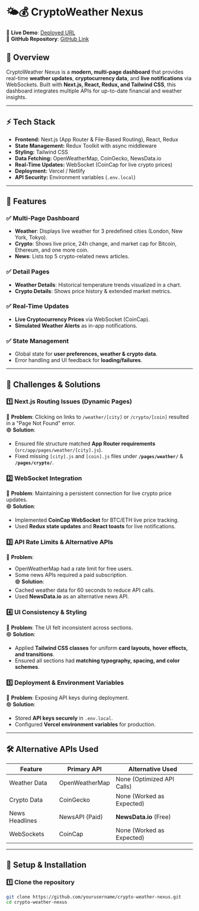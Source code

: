 # 🌤️💰 CryptoWeather Nexus

🚀 **Live Demo**: [Deployed URL](#)  
📂 **GitHub Repository**: [GitHub Link](#)  

## 📌 Overview  
CryptoWeather Nexus is a **modern, multi-page dashboard** that provides real-time **weather updates**, **cryptocurrency data**, and **live notifications** via WebSockets. Built with **Next.js, React, Redux, and Tailwind CSS**, this dashboard integrates multiple APIs for up-to-date financial and weather insights.  

---

## ⚡ Tech Stack

- **Frontend:** Next.js (App Router & File-Based Routing), React, Redux  
- **State Management:** Redux Toolkit with async middleware  
- **Styling:** Tailwind CSS  
- **Data Fetching:** OpenWeatherMap, CoinGecko, NewsData.io  
- **Real-Time Updates:** WebSocket (CoinCap for live crypto prices)  
- **Deployment:** Vercel / Netlify  
- **API Security:** Environment variables (`.env.local`)  

---

## 🌟 Features

### ✅ Multi-Page Dashboard
- **Weather**: Displays live weather for 3 predefined cities (London, New York, Tokyo).  
- **Crypto**: Shows live price, 24h change, and market cap for Bitcoin, Ethereum, and one more coin.  
- **News**: Lists top 5 crypto-related news articles.  

### ✅ Detail Pages
- **Weather Details**: Historical temperature trends visualized in a chart.  
- **Crypto Details**: Shows price history & extended market metrics.  

### ✅ Real-Time Updates
- **Live Cryptocurrency Prices** via WebSocket (CoinCap).  
- **Simulated Weather Alerts** as in-app notifications.  

### ✅ State Management
- Global state for **user preferences, weather & crypto data**.  
- Error handling and UI feedback for **loading/failures**.  

---

## 🚀 Challenges & Solutions  

### 1️⃣ Next.js Routing Issues (Dynamic Pages)
🔴 **Problem**: Clicking on links to `/weather/[city]` or `/crypto/[coin]` resulted in a "Page Not Found" error.  
🟢 **Solution**:  
- Ensured file structure matched **App Router requirements** (`src/app/pages/weather/[city].js`).  
- Fixed missing `[city].js` and `[coin].js` files under **`/pages/weather/`** & **`/pages/crypto/`**.  

### 2️⃣ WebSocket Integration
🔴 **Problem**: Maintaining a persistent connection for live crypto price updates.  
🟢 **Solution**:  
- Implemented **CoinCap WebSocket** for BTC/ETH live price tracking.  
- Used **Redux state updates** and **React toasts** for live notifications.  

### 3️⃣ API Rate Limits & Alternative APIs
🔴 **Problem**:  
- OpenWeatherMap had a rate limit for free users.  
- Some news APIs required a paid subscription.  
🟢 **Solution**:  
- Cached weather data for 60 seconds to reduce API calls.  
- Used **NewsData.io** as an alternative news API.  

### 4️⃣ UI Consistency & Styling
🔴 **Problem**: The UI felt inconsistent across sections.  
🟢 **Solution**:  
- Applied **Tailwind CSS classes** for uniform **card layouts, hover effects, and transitions**.  
- Ensured all sections had **matching typography, spacing, and color schemes**.  

### 5️⃣ Deployment & Environment Variables
🔴 **Problem**: Exposing API keys during deployment.  
🟢 **Solution**:  
- Stored **API keys securely** in `.env.local`.  
- Configured **Vercel environment variables** for production.  

---

## 🛠 Alternative APIs Used

| **Feature**  | **Primary API** | **Alternative Used** |  
|-------------|---------------|------------------|  
| Weather Data | OpenWeatherMap | None (Optimized API Calls) |  
| Crypto Data | CoinGecko | None (Worked as Expected) |  
| News Headlines | NewsAPI (Paid) | **NewsData.io** (Free) |  
| WebSockets | CoinCap | None (Worked as Expected) |  

---

## 📜 Setup & Installation  

### 1️⃣ Clone the repository  
```bash
git clone https://github.com/yourusername/crypto-weather-nexus.git
cd crypto-weather-nexus

